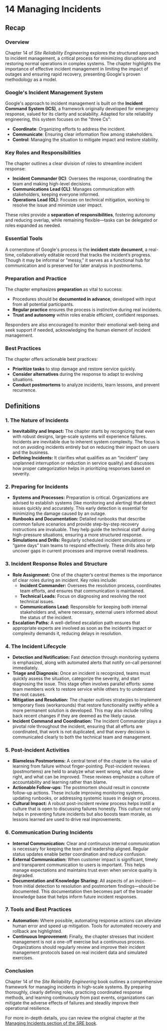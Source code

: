 # 14 Managing Incidents

## Recap

### Overview

Chapter 14 of _Site Reliability Engineering_ explores the structured approach to incident management, a critical process for minimizing disruptions and restoring normal operations in complex systems. The chapter highlights the importance of effective incident management in limiting the impact of outages and ensuring rapid recovery, presenting Google's proven methodology as a model.

### Google's Incident Management System

Google's approach to incident management is built on the **Incident Command System (ICS)**, a framework originally developed for emergency response, valued for its clarity and scalability. Adapted for site reliability engineering, this system focuses on the "three Cs":

- **Coordinate**: Organizing efforts to address the incident.
- **Communicate**: Ensuring clear information flow among stakeholders.
- **Control**: Managing the situation to mitigate impact and restore stability.

### Key Roles and Responsibilities

The chapter outlines a clear division of roles to streamline incident response:

- **Incident Commander (IC)**: Oversees the response, coordinating the team and making high-level decisions.
- **Communications Lead (CL)**: Manages communication with stakeholders, keeping everyone informed.
- **Operations Lead (OL)**: Focuses on technical mitigation, working to resolve the issue and minimize user impact.

These roles provide a **separation of responsibilities**, fostering autonomy and reducing overlap, while remaining flexible—tasks can be delegated or roles expanded as needed.

### Essential Tools

A cornerstone of Google's process is the **incident state document**, a real-time, collaboratively editable record that tracks the incident’s progress. Though it may be informal or "messy," it serves as a functional hub for communication and is preserved for later analysis in postmortems.

### Preparation and Practice

The chapter emphasizes **preparation** as vital to success:

- Procedures should be **documented in advance**, developed with input from all potential participants.
- **Regular practice** ensures the process is instinctive during real incidents.
- **Trust and autonomy** within roles enable efficient, confident responses.

Responders are also encouraged to monitor their emotional well-being and seek support if needed, acknowledging the human element of incident management.

### Best Practices

The chapter offers actionable best practices:

- **Prioritize tasks** to stop damage and restore service quickly.
- **Consider alternatives** during the response to adapt to evolving situations.
- **Conduct postmortems** to analyze incidents, learn lessons, and prevent recurrence.

## Definitions

### 1. The Nature of Incidents

- **Inevitability and Impact:**
  The chapter starts by recognizing that even with robust designs, large-scale systems will experience failures. Incidents are inevitable due to inherent system complexity. The focus is not on avoiding incidents entirely but on reducing their impact on users and the business.
- **Defining Incidents:**
  It clarifies what qualifies as an “incident” (any unplanned interruption or reduction in service quality) and discusses how proper categorization helps in prioritizing responses based on severity.

### 2. Preparing for Incidents

- **Systems and Processes:**
  Preparation is critical. Organizations are advised to establish systems (like monitoring and alerting) that detect issues quickly and accurately. This early detection is essential for minimizing the damage caused by an outage.
- **Runbooks and Documentation:**
  Detailed runbooks that describe common failure scenarios and provide step-by-step recovery instructions are invaluable. They help guide the technical staff during high-pressure situations, ensuring a more structured response.
- **Simulations and Drills:**
  Regularly scheduled incident simulations or “game days” train teams to respond effectively. These drills also help uncover gaps in current processes and improve overall readiness.

### 3. Incident Response Roles and Structure

- **Role Assignment:**
  One of the chapter’s central themes is the importance of clear roles during an incident. Key roles include:
  - **Incident Commander:** Oversees the resolution process, coordinates team efforts, and ensures that communication is maintained.
  - **Technical Leads:** Focus on diagnosing and resolving the root technical issues.
  - **Communications Lead:** Responsible for keeping both internal stakeholders and, where necessary, external users informed about the status of the incident.
- **Escalation Paths:**
  A well-defined escalation path ensures that appropriate experts are involved as soon as the incident’s impact or complexity demands it, reducing delays in resolution.

### 4. The Incident Lifecycle

- **Detection and Notification:**
  Fast detection through monitoring systems is emphasized, along with automated alerts that notify on-call personnel immediately.
- **Triage and Diagnosis:**
  Once an incident is recognized, teams must quickly assess the situation, categorize the severity, and start diagnosing the issue. This stage often involves parallel efforts: some team members work to restore service while others try to understand the root causes.
- **Mitigation and Resolution:**
  The chapter outlines strategies to implement temporary fixes (workarounds) that restore functionality swiftly while a more permanent solution is developed. This may also include rolling back recent changes if they are deemed as the likely cause.
- **Incident Command and Coordination:**
  The Incident Commander plays a pivotal role throughout the incident, ensuring that all efforts are coordinated, that work is not duplicated, and that every decision is communicated clearly to both the technical team and management.

### 5. Post-Incident Activities

- **Blameless Postmortems:**
  A central tenet of the chapter is the value of learning from failure without finger-pointing. Post-incident reviews (postmortems) are held to analyze what went wrong, what was done right, and what can be improved. These reviews emphasize a culture of accountability and learning rather than blame.
- **Actionable Follow-ups:**
  The postmortem should result in concrete follow-up actions. These include improving monitoring systems, updating runbooks, or addressing systemic issues in design or process.
- **Cultural Impact:**
  A robust post-incident review process helps instill a culture that is open to discussing failures honestly. This culture not only helps in preventing future incidents but also boosts team morale, as lessons learned are used to drive real improvements.

### 6. Communication During Incidents

- **Internal Communication:**
  Clear and continuous internal communication is necessary for keeping the team and leadership aligned. Regular status updates enable better coordination and reduce confusion.
- **External Communication:**
  When customer impact is significant, timely and transparent communication to users is important. This helps manage expectations and maintains trust even when service quality is degraded.
- **Documentation and Knowledge Sharing:**
  All aspects of an incident—from initial detection to resolution and postmortem findings—should be documented. This documentation then becomes part of the broader knowledge base that helps inform future incident responses.

### 7. Tools and Best Practices

- **Automation:**
  Where possible, automating response actions can alleviate human error and speed up mitigation. Tools for automated recovery and rollback are highlighted.
- **Continuous Improvement:**
  Finally, the chapter stresses that incident management is not a one-off exercise but a continuous process. Organizations should regularly review and improve their incident management protocols based on real incident data and simulated exercises.

### Conclusion

Chapter 14 of the _Site Reliability Engineering_ book outlines a comprehensive framework for managing incidents in high-scale systems. By preparing thoroughly, clearly defining roles, practicing coordinated response methods, and learning continuously from past events, organizations can mitigate the adverse effects of failures and steadily improve their operational resilience.

For more in-depth details, you can review the original chapter at the [Managing Incidents section of the SRE book](https://sre.google/sre-book/managing-incidents/).
